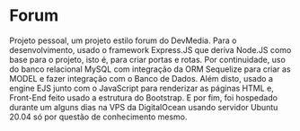 # Forum
Projeto pessoal, um projeto estilo forum do DevMedia.
Para o desenvolvimento, usado o framework Express.JS que deriva Node.JS como base para o projeto, isto é, para criar portas e rotas.
Por continuidade, uso do banco relacional MySQL
com integração da ORM Sequelize para criar as MODEL e fazer integração com o Banco de Dados.
Além disto, usado a engine EJS junto com o JavaScript para renderizar as páginas HTML e, Front-End feito usado a estrutura do Bootstrap.
E por fim, foi hospedado durante um alguns dias na VPS da DigitalOcean usando servidor Ubuntu 20.04 só por questão de conhecimento mesmo.
